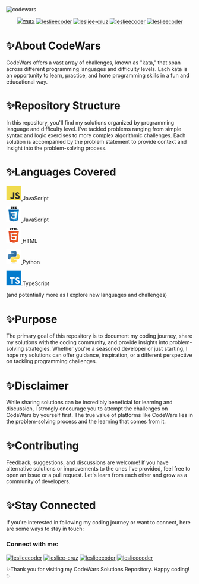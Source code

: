 <img src="https://i.ibb.co/FBQJM2t/codewars.jpg" alt="codewars" border="0">
<p align="center">
<a href="https://twitter.com/leslieecoder" target="blank"> <img src="https://i.ibb.co/TWzZGJ3/wars.png" alt="wars" width="10%" border="0"></a>  
<a href="https://twitter.com/leslieecoder" target="blank"><img align="center" src="https://raw.githubusercontent.com/rahuldkjain/github-profile-readme-generator/master/src/images/icons/Social/twitter.svg" alt="leslieecoder" height="30" width="40" /></a>
<a href="https://linkedin.com/in/lesliee-cruz" target="blank"><img align="center" src="https://raw.githubusercontent.com/rahuldkjain/github-profile-readme-generator/master/src/images/icons/Social/linked-in-alt.svg" alt="lesliee-cruz" height="30" width="40" /></a>
<a href="https://fb.com/leslieecoder" target="blank"><img align="center" src="https://raw.githubusercontent.com/rahuldkjain/github-profile-readme-generator/master/src/images/icons/Social/facebook.svg" alt="leslieecoder" height="30" width="40" /></a>
<a href="https://instagram.com/leslieecoder" target="blank"><img align="center" src="https://raw.githubusercontent.com/rahuldkjain/github-profile-readme-generator/master/src/images/icons/Social/instagram.svg" alt="leslieecoder" height="30" width="40" /></a>
</p>

# ✨About CodeWars
CodeWars offers a vast array of challenges, known as "kata," that span across different programming languages and difficulty levels. Each kata is an opportunity to learn, practice, and hone programming skills in a fun and educational way.

# ✨Repository Structure
In this repository, you'll find my solutions organized by programming language and difficulty level. I've tackled problems ranging from simple syntax and logic exercises to more complex algorithmic challenges. Each solution is accompanied by the problem statement to provide context and insight into the problem-solving process.

# ✨Languages Covered


 <a href="https://developer.mozilla.org/en-US/docs/Web/JavaScript" target="_blank" rel="noreferrer"> <img src="https://raw.githubusercontent.com/devicons/devicon/master/icons/javascript/javascript-original.svg" alt="javascript" width="40" height="40"/> </a> JavaScript
 
 <a href="https://www.w3schools.com/css/" target="_blank" rel="noreferrer"> <img src="https://raw.githubusercontent.com/devicons/devicon/master/icons/css3/css3-original-wordmark.svg" alt="css3" width="40" height="40"/> </a> JavaScript
 
 <a href="https://www.w3.org/html/" target="_blank" rel="noreferrer"> <img src="https://raw.githubusercontent.com/devicons/devicon/master/icons/html5/html5-original-wordmark.svg" alt="html5" width="40" height="40"/> </a> HTML
 
 <a href="https://www.python.org" target="_blank" rel="noreferrer"> <img src="https://raw.githubusercontent.com/devicons/devicon/master/icons/python/python-original.svg" alt="python" width="40" height="40"/> </a> Python
 
 <a href="https://www.typescriptlang.org/" target="_blank" rel="noreferrer"> <img src="https://raw.githubusercontent.com/devicons/devicon/master/icons/typescript/typescript-original.svg" alt="typescript" width="40" height="40"/> </a> TypeScript


(and potentially more as I explore new languages and challenges)

# ✨Purpose

The primary goal of this repository is to document my coding journey, share my solutions with the coding community, and provide insights into problem-solving strategies. Whether you're a seasoned developer or just starting, I hope my solutions can offer guidance, inspiration, or a different perspective on tackling programming challenges.

# ✨Disclaimer
While sharing solutions can be incredibly beneficial for learning and discussion, I strongly encourage you to attempt the challenges on CodeWars by yourself first. The true value of platforms like CodeWars lies in the problem-solving process and the learning that comes from it.

# ✨Contributing
Feedback, suggestions, and discussions are welcome! If you have alternative solutions or improvements to the ones I've provided, feel free to open an issue or a pull request. Let's learn from each other and grow as a community of developers.

# ✨Stay Connected
If you're interested in following my coding journey or want to connect, here are some ways to stay in touch:

<h3 align="left">Connect with me:</h3>
<p align="left">
<a href="https://twitter.com/leslieecoder" target="blank"><img align="center" src="https://raw.githubusercontent.com/rahuldkjain/github-profile-readme-generator/master/src/images/icons/Social/twitter.svg" alt="leslieecoder" height="30" width="40" /></a>
<a href="https://linkedin.com/in/lesliee-cruz" target="blank"><img align="center" src="https://raw.githubusercontent.com/rahuldkjain/github-profile-readme-generator/master/src/images/icons/Social/linked-in-alt.svg" alt="lesliee-cruz" height="30" width="40" /></a>
<a href="https://fb.com/leslieecoder" target="blank"><img align="center" src="https://raw.githubusercontent.com/rahuldkjain/github-profile-readme-generator/master/src/images/icons/Social/facebook.svg" alt="leslieecoder" height="30" width="40" /></a>
<a href="https://instagram.com/leslieecoder" target="blank"><img align="center" src="https://raw.githubusercontent.com/rahuldkjain/github-profile-readme-generator/master/src/images/icons/Social/instagram.svg" alt="leslieecoder" height="30" width="40" /></a>
</p>

✨Thank you for visiting my CodeWars Solutions Repository. Happy coding!✨
